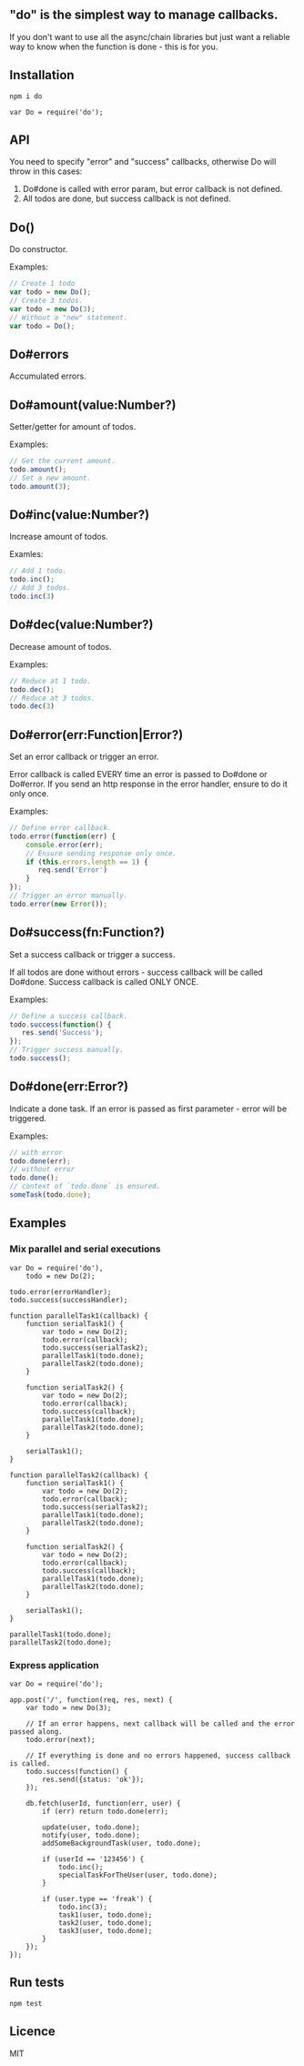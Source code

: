 ## "do" is the simplest way to manage callbacks.

If you don't want to use all the async/chain libraries but just want a reliable way to know when the function is done - this is for you.

## Installation
    npm i do

    var Do = require('do');

## API

You need to specify "error" and "success" callbacks, otherwise Do will throw in this cases:

1. Do#done is called with error param, but error callback is not defined.
2. All todos are done, but success callback is not defined.


## Do()

  Do constructor.

  Examples:

```js
// Create 1 todo
var todo = new Do();
// Create 3 todos.
var todo = new Do(3);
// Without a "new" statement.
var todo = Do();
```

## Do#errors

  Accumulated errors.

## Do#amount(value:Number?)

  Setter/getter for amount of todos.

  Examples:

```js
// Get the current amount.
todo.amount();
// Set a new amount.
todo.amount(3);
```

## Do#inc(value:Number?)

  Increase amount of todos.

  Examles:

```js
// Add 1 todo.
todo.inc();
// Add 3 todos.
todo.inc(3)
```

## Do#dec(value:Number?)

  Decrease amount of todos.

  Examples:

```js
// Reduce at 1 todo.
todo.dec();
// Reduce at 3 todos.
todo.dec(3)
```

## Do#error(err:Function|Error?)

  Set an error callback or trigger an error.

  Error callback is called EVERY time an error is passed to Do#done or Do#error.
  If you send an http response in the error handler, ensure to do it only once.

  Examples:

```js
// Define error callback.
todo.error(function(err) {
    console.error(err);
    // Ensure sending response only once.
    if (this.errors.length == 1) {
       req.send('Error')
    }
});
// Trigger an error manually.
todo.error(new Error());
```

## Do#success(fn:Function?)

  Set a success callback or trigger a success.

  If all todos are done without errors - success callback will be called Do#done.
  Success callback is called ONLY ONCE.

  Examples:

```js
// Define a success callback.
todo.success(function() {
   res.send('Success');
});
// Trigger success manually.
todo.success();
```

## Do#done(err:Error?)

  Indicate a done task. If an error is passed as first parameter - error will
  be triggered.

  Examples:

```js
// with error
todo.done(err);
// without error
todo.done();
// context of `todo.done` is ensured.
someTask(todo.done);
```

## Examples

### Mix parallel and serial executions

    var Do = require('do'),
        todo = new Do(2);

    todo.error(errorHandler);
    todo.success(successHandler);

    function parallelTask1(callback) {
        function serialTask1() {
            var todo = new Do(2);
            todo.error(callback);
            todo.success(serialTask2);
            parallelTask1(todo.done);
            parallelTask2(todo.done);
        }

        function serialTask2() {
            var todo = new Do(2);
            todo.error(callback);
            todo.success(callback);
            parallelTask1(todo.done);
            parallelTask2(todo.done);
        }

        serialTask1();
    }

    function parallelTask2(callback) {
        function serialTask1() {
            var todo = new Do(2);
            todo.error(callback);
            todo.success(serialTask2);
            parallelTask1(todo.done);
            parallelTask2(todo.done);
        }

        function serialTask2() {
            var todo = new Do(2);
            todo.error(callback);
            todo.success(callback);
            parallelTask1(todo.done);
            parallelTask2(todo.done);
        }

        serialTask1();
    }

    parallelTask1(todo.done);
    parallelTask2(todo.done);

### Express application

    var Do = require('do');

    app.post('/', function(req, res, next) {
        var todo = new Do(3);

        // If an error happens, next callback will be called and the error passed along.
        todo.error(next);

        // If everything is done and no errors happened, success callback is called.
        todo.success(function() {
            res.send({status: 'ok'});
        });

        db.fetch(userId, function(err, user) {
            if (err) return todo.done(err);

            update(user, todo.done);
            notify(user, todo.done);
            addSomeBackgroundTask(user, todo.done);

            if (userId == '123456') {
                todo.inc();
                specialTaskForTheUser(user, todo.done);
            }

            if (user.type == 'freak') {
                todo.inc(3);
                task1(user, todo.done);
                task2(user, todo.done);
                task3(user, todo.done);
            }
        });
    });

## Run tests

    npm test

## Licence

MIT
